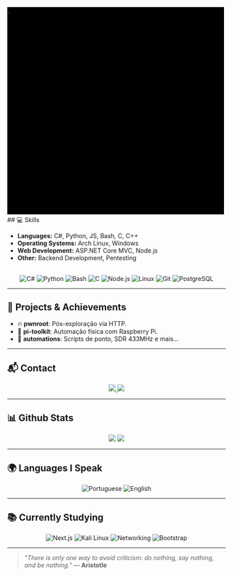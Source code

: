 <img src="https://github.com/mednick-sys/mednick-sys/blob/main/shell_me.gif" width="500"/>
## 💻 Skills

- **Languages:** C#, Python, JS, Bash, C, C++
- **Operating Systems:** Arch Linux, Windows
- **Web Development:** ASP.NET Core MVC, Node.js
- **Other:** Backend Development, Pentesting

<div align="center" style="display: inline_block"><br>
  <img alt="C#" height="30" src="https://cdn.jsdelivr.net/gh/devicons/devicon/icons/csharp/csharp-original.svg"/>
  <img alt="Python" height="30" src="https://cdn.jsdelivr.net/gh/devicons/devicon/icons/python/python-original.svg"/>
  <img alt="Bash" height="30" src="https://cdn.jsdelivr.net/gh/devicons/devicon/icons/bash/bash-original.svg"/>
  <img alt="C" height="30" src="https://cdn.jsdelivr.net/gh/devicons/devicon/icons/c/c-original.svg"/>
  <img alt="Node.js" height="30" src="https://cdn.jsdelivr.net/gh/devicons/devicon/icons/nodejs/nodejs-plain-wordmark.svg"/>
  <img alt="Linux" height="30" src="https://cdn.jsdelivr.net/gh/devicons/devicon/icons/linux/linux-original.svg"/>
  <img alt="Git" height="30" src="https://cdn.jsdelivr.net/gh/devicons/devicon/icons/git/git-original.svg"/>
  <img alt="PostgreSQL" height="30" src="https://cdn.jsdelivr.net/gh/devicons/devicon/icons/postgresql/postgresql-original-wordmark.svg"/>
</div>

---

## 🚀 Projects & Achievements

- 🔥 **pwnroot**: Pós-exploração via HTTP.
- 🧰 **pi-toolkit**: Automação física com Raspberry Pi.
- 🤖 **automations**: Scripts de ponto, SDR 433MHz e mais...

---

## 📬 Contact

<div align="center">
  <a href="mailto:gabrielbcoxev@gmail.com">
    <img src="https://img.shields.io/badge/-Gmail-%23333?style=for-the-badge&logo=gmail&logoColor=white">
  </a>
  <a href="https://wa.me/5547999783190" target="_blank">
    <img src="https://img.shields.io/badge/WhatsApp-25D366?style=for-the-badge&logo=whatsapp&logoColor=white">
  </a>
</div>

---

## 📊 Github Stats

<div align="center">
  <img height="150em" src="https://github-readme-stats.vercel.app/api?username=mednick-sys&show_icons=true&theme=dracula&include_all_commits=true&count_private=true"/>
  <img height="150em" src="https://github-readme-stats.vercel.app/api/top-langs/?username=mednick-sys&layout=compact&langs_count=16&theme=dracula"/>
</div>

---

## 🌍 Languages I Speak

<div align="center">
  <img alt="Portuguese" title="Português (Brasil)" height="30" src="https://cdn-icons-png.flaticon.com/512/197/197386.png"/>
  <img alt="English" title="English" height="30" src="https://cdn-icons-png.flaticon.com/512/197/197484.png"/>
</div>

---

## 📚 Currently Studying

<div align="center" style="display: inline_block">
  <img alt="Next.js" height="30" src="https://cdn.jsdelivr.net/gh/devicons/devicon/icons/nextjs/nextjs-original.svg"/>
  <img alt="Kali Linux" height="30" src="https://upload.wikimedia.org/wikipedia/commons/2/2b/Kali-dragon-icon.svg"/>
  <img alt="Networking" height="30" src="https://cdn-icons-png.flaticon.com/512/1011/1011863.png"/>
  <img alt="Bootstrap" height="30" src="https://cdn.jsdelivr.net/gh/devicons/devicon/icons/bootstrap/bootstrap-original-wordmark.svg"/>
</div>

---

> _"There is only one way to avoid criticism: do nothing, say nothing, and be nothing."_ — **Aristotle**
